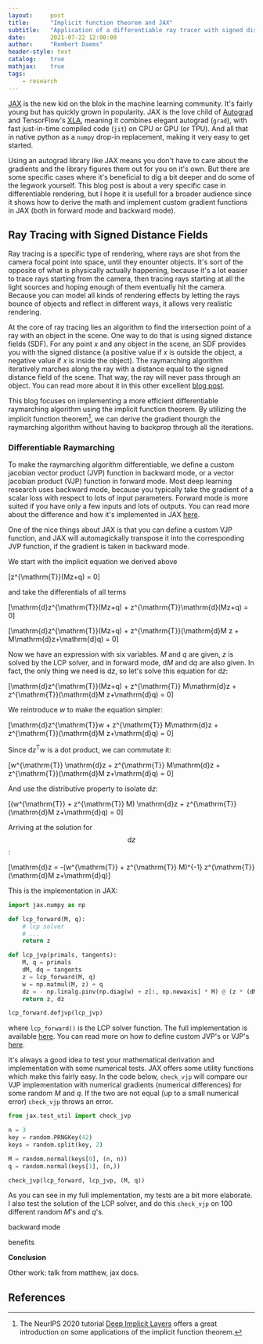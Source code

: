 ```yaml
---
layout:     post
title:      "Implicit function theorem and JAX"
subtitle:   "Application of a differentiable ray tracer with signed distance fields"
date:       2021-07-22 12:00:00
author:     "Rembert Daems"
header-style: text
catalog:    true
mathjax:    true
tags:
    - research
---
```


[JAX](https://github.com/google/jax) is the new kid on the blok in the machine learning community.
It's fairly young but has quickly grown in popularity.
JAX is the love child of [Autograd](https://github.com/HIPS/autograd) and TensorFlow's [XLA](https://www.tensorflow.org/xla), meaning it combines elegant autograd (`grad`), with fast just-in-time compiled code (`jit`) on CPU or GPU (or TPU). And all that in native python as a `numpy` drop-in replacement, making it very easy to get started.

Using an autograd library like JAX means you don't have to care about the gradients and the library figures them out for you on it's own. But there are some specific cases where it's beneficial to dig a bit deeper and do some of the legwork yourself. This blog post is about a very specific case in differentiable rendering, but I hope it is usefull for a broader audience since it shows how to derive the math and implement custom gradient functions in JAX (both in forward mode and backward mode).

## Ray Tracing with Signed Distance Fields

Ray tracing is a specific type of rendering, where rays are shot from the camera focal point into space, until they enounter objects. It's sort of the opposite of what is physically actually happening, because it's a lot easier to trace rays starting from the camera, then tracing rays starting at all the light sources and hoping enough of them eventually hit the camera.
Because you can model all kinds of rendering effects by letting the rays bounce of objects and reflect in different ways, it allows very realistic rendering.

At the core of ray tracing lies an algorithm to find the intersection point of a ray with an object in the scene.
One way to do that is using signed distance fields (SDF). For any point $x$ and any object in the scene, an SDF provides you with the signed distance (a positive value if $x$ is outside the object, a negative value if $x$ is inside the object).
The raymarching algorithm iteratively marches along the ray with a distance equal to the signed distance field of the scene. That way, the ray will never pass through an object.
You can read more about it in this other excellent [blog post](https://blog.evjang.com/2019/11/jaxpt.html).

This blog focuses on implementing a more efficient differentiable raymarching algorithm using the implicit function theorem.
By utilizing the implicit function theorem[^1], we can derive the gradient thourgh the raymarching algorithm without having to backprop through all the iterations.

### Differentiable Raymarching

To make the raymarching algorithm differentiable, we define a custom jacobian vector product (JVP) function in backward mode, or a vector jacobian product (VJP) function in forward mode.
Most deep learning research uses backward mode, because you typically take the gradient of a scalar loss with respect to lots of input parameters. Forward mode is more suited if you have only a few inputs and lots of outputs.
You can read more about the difference and how it's implemented in JAX [here](https://jax.readthedocs.io/en/latest/notebooks/autodiff_cookbook.html).

One of the nice things about JAX is that you can define a custom VJP function, and JAX will automagickally transpose it into the corresponding JVP function, if the gradient is taken in backward mode.
<!-- For me, this was really usefull because I found the mathematical derivation a lot easier in forward mode. -->

We start with the implicit equation we derived above

\[z^{\mathrm{T}}(Mz+q) = 0\]

and take the differentials of all terms

\[\mathrm{d}z^{\mathrm{T}}(Mz+q) + z^{\mathrm{T}}\mathrm{d}(Mz+q) = 0\]

\[\mathrm{d}z^{\mathrm{T}}(Mz+q) + z^{\mathrm{T}}(\mathrm{d}M z + M\mathrm{d}z+\mathrm{d}q) = 0\]

Now we have an expression with six variables. $M$ and $q$ are given, $z$ is solved by the LCP solver, and in forward mode, $\mathrm{d}M$ and $\mathrm{d}q$ are also given. In fact, the only thing we need is $\mathrm{d}z$, so let's solve this equation for $\mathrm{d}z$:

\[\mathrm{d}z^{\mathrm{T}}(Mz+q) + z^{\mathrm{T}} M\mathrm{d}z + z^{\mathrm{T}}(\mathrm{d}M z+\mathrm{d}q) = 0\]

We reintroduce $w$ to make the equation simpler:

\[\mathrm{d}z^{\mathrm{T}}w + z^{\mathrm{T}} M\mathrm{d}z + z^{\mathrm{T}}(\mathrm{d}M z+\mathrm{d}q) = 0\]

Since $\mathrm{d}z^{\mathrm{T}}w$ is a dot product, we can commutate it:

\[w^{\mathrm{T}} \mathrm{d}z + z^{\mathrm{T}} M\mathrm{d}z + z^{\mathrm{T}}(\mathrm{d}M z+\mathrm{d}q) = 0\]

And use the distributive property to isolate $\mathrm{d}z$:

\[(w^{\mathrm{T}} + z^{\mathrm{T}} M) \mathrm{d}z + z^{\mathrm{T}}(\mathrm{d}M z+\mathrm{d}q) = 0\]

Arriving at the solution for $$\mathrm{d}z$$:

\[\mathrm{d}z = -(w^{\mathrm{T}} + z^{\mathrm{T}} M)^{-1} z^{\mathrm{T}}(\mathrm{d}M z+\mathrm{d}q)\]

This is the implementation in JAX:

```python
import jax.numpy as np

def lcp_forward(M, q):
    # lcp solver
    # ...
    return z

def lcp_jvp(primals, tangents):
    M, q = primals
    dM, dq = tangents
    z = lcp_forward(M, q)
    w = np.matmul(M, z) + q
    dz = - np.linalg.pinv(np.diag(w) + z[:, np.newaxis] * M) @ (z * (dM @ z + dq))
    return z, dz

lcp_forward.defjvp(lcp_jvp)
```

where `lcp_forward()` is the LCP solver function. The full implementation is available [here](...). You can read more on how to define custom JVP's or VJP's [here]().

It's always a good idea to test your mathematical derivation and implementation with some numerical tests. JAX offers some utility functions which make this fairly easy. In the code below, `check_vjp` will compare our VJP implementation with numerical gradients (numerical differences) for some random $M$ and $q$. If the two are not equal (up to a small numerical error) `check_vjp` throws an error.

```python
from jax.test_util import check_jvp

n = 3
key = random.PRNGKey(42)
keys = random.split(key, 2)

M = random.normal(keys[0], (n, n))
q = random.normal(keys[1], (n,))

check_jvp(lcp_forward, lcp_jvp, (M, q))
```

As you can see in my full implementation, my tests are a bit more elaborate. I also test the solution of the LCP solver, and do this `check_vjp` on 100 different random $M$'s and $q$'s.

backward mode

benefits


**Conclusion**

Other work: talk from matthew, jax docs.


## References

[^1]: The NeurIPS 2020 tutorial [Deep Implicit Layers](http://implicit-layers-tutorial.org/) offers a great introduction on some applications of the implicit function theorem.
